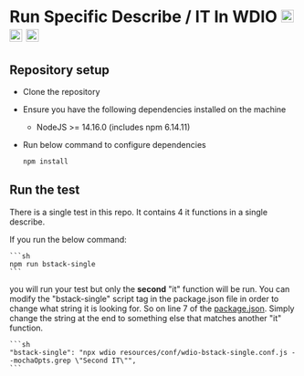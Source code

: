 # Run Specific Describe / IT In WDIO <a href="https://webdriver.io/"><img src="https://avatars.githubusercontent.com/u/72550141?s=48&v=4" alt="WebdriverIO" height="22" /></a> <a href="https://nodejs.org/en/"><img src="https://brandslogos.com/wp-content/uploads/images/large/nodejs-icon-logo.png" alt="nodejs" height="22" /></a> <a href="https://mochajs.org/"><img src="https://brandslogos.com/wp-content/uploads/images/large/mocha-logo.png" alt="mochs" height="22" /></a>

## Repository setup

- Clone the repository

- Ensure you have the following dependencies installed on the machine
  - NodeJS >= 14.16.0 (includes npm 6.14.11)

- Run below command to configure dependencies

    ```sh
    npm install
    ```

## Run the test

There is a single test in this repo. It contains 4 it functions in a single describe.

If you run the below command:

    ```sh
    npm run bstack-single
    ```

you will run your test but only the <b>second</b> "it" function will be run. You can modify the "bstack-single" script tag in the package.json file in order to change what string it is looking for. So on line 7 of the [package.json](https://github.com/garyb-bs/wdio-specific-test-run/blob/main/package.json). Simply change the string at the end to something else that matches another "it" function.

    ```sh
    "bstack-single": "npx wdio resources/conf/wdio-bstack-single.conf.js --mochaOpts.grep \"Second IT\"",
    ```
